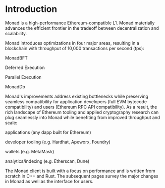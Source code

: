 # Introduction

Monad is a high-performance Ethereum-compatible L1. Monad materially advances the efficient frontier in the tradeoff between decentralization and scalability.

Monad introduces optimizations in four major areas, resulting in a blockchain with throughput of 10,000 transactions per second (tps):

MonadBFT

Deferred Execution

Parallel Execution

MonadDb

Monad's improvements address existing bottlenecks while preserving seamless compatibility for application developers (full EVM bytecode compatibility) and users (Ethereum RPC API compatibility). As a result, the rich landscape of Ethereum tooling and applied cryptography research can plug seamlessly into Monad while benefiting from improved throughput and scale:

applications (any dapp built for Ethereum)

developer tooling (e.g. Hardhat, Apeworx, Foundry)

wallets (e.g. MetaMask)

analytics/indexing (e.g. Etherscan, Dune)

The Monad client is built with a focus on performance and is written from scratch in C++ and Rust.  The subsequent pages survey the major changes in Monad as well as the interface for users.